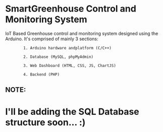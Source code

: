 # SmartGreenhouse Control and Monitoring System

IoT Based Greenhouse control and monitoring system designed using the Arduino. It's comprised of mainly 3 sections:

            1. Arduino hardware andplatform (C/C++)
            
            2. Database (MySQL, phpMyAdmin)
            
            3. Web Dashboard (HTML, CSS, JS, ChartJS)
            
            4. Backend (PHP)
           
       
## NOTE:
# I'll be adding the SQL Database structure soon... :)
